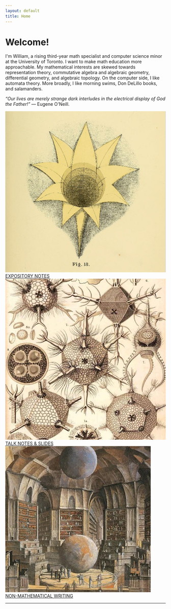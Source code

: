 ```yaml
---
layout: default
title: Home
---
```


# Welcome!
<p class="introduction"> I'm William, a rising third-year math specialist and computer science minor at the University of Toronto. I want to make math education more approachable. My mathematical interests are skewed towards representation theory, commutative algebra and algebraic geometry, differential geometry, and algebraic topology. On the computer side, I like automata theory. More broadly, I like morning swims, Don DeLillo books, and salamanders.</p>

<p class="introduction"><i>&ldquo;Our lives are merely strange dark interludes in the electrical display of God the Father!&rdquo;</i> — Eugene O'Neill.</p>

<div>
  <div id="contents">
    <a href="/math.html" class="contents-item">
      <div class="card-container">
        <img src="/assets/images/expos.png" alt="Benjamin Betts">
      </div>
      <div>EXPOSITORY NOTES</div>
    </a>
    <a href="/talks.html" class="contents-item">
      <div class="card-container">
        <img src="/assets/images/talks.jpg" alt="Poincaré Homology Sphere">
      </div>
      <div>TALK NOTES & SLIDES</div>
    </a>
    <a href="/nonmath.html" class="contents-item">
      <div class="card-container">
        <img src="/assets/images/nonmath.jpg" alt="Library of Babel">
      </div>
      <div>NON-MATHEMATICAL WRITING</div>
    </a>
  </div>
</div>

---